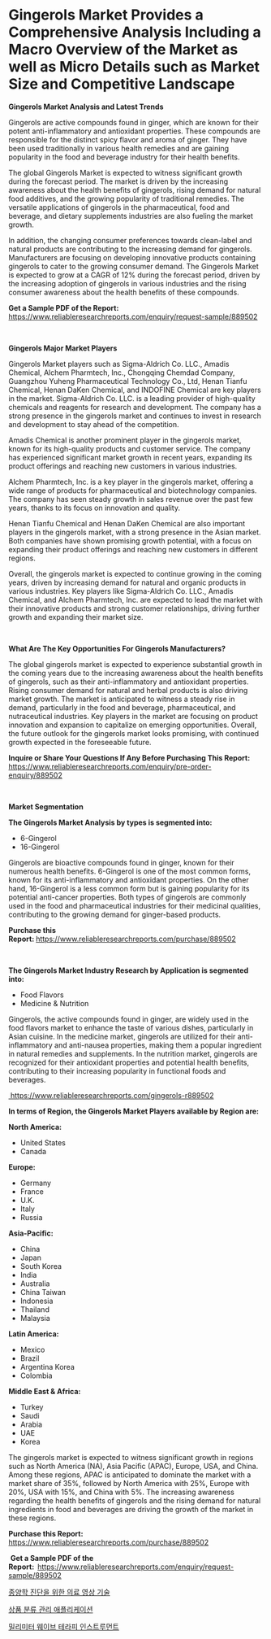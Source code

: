 <p><h1>Gingerols Market Provides a Comprehensive Analysis Including a Macro Overview of the Market as well as Micro Details such as Market Size and Competitive Landscape</h1></p><p><strong>Gingerols Market Analysis and Latest Trends</strong></p>
<p><p>Gingerols are active compounds found in ginger, which are known for their potent anti-inflammatory and antioxidant properties. These compounds are responsible for the distinct spicy flavor and aroma of ginger. They have been used traditionally in various health remedies and are gaining popularity in the food and beverage industry for their health benefits.</p><p>The global Gingerols Market is expected to witness significant growth during the forecast period. The market is driven by the increasing awareness about the health benefits of gingerols, rising demand for natural food additives, and the growing popularity of traditional remedies. The versatile applications of gingerols in the pharmaceutical, food and beverage, and dietary supplements industries are also fueling the market growth.</p><p>In addition, the changing consumer preferences towards clean-label and natural products are contributing to the increasing demand for gingerols. Manufacturers are focusing on developing innovative products containing gingerols to cater to the growing consumer demand. The Gingerols Market is expected to grow at a CAGR of 12% during the forecast period, driven by the increasing adoption of gingerols in various industries and the rising consumer awareness about the health benefits of these compounds.</p></p>
<p><strong>Get a Sample PDF of the Report:&nbsp;</strong> <a href="https://www.reliableresearchreports.com/enquiry/request-sample/889502">https://www.reliableresearchreports.com/enquiry/request-sample/889502</a></p>
<p>&nbsp;</p>
<p><strong>Gingerols Major Market Players</strong></p>
<p><p>Gingerols Market players such as Sigma-Aldrich Co. LLC., Amadis Chemical, Alchem Pharmtech, Inc., Chongqing Chemdad Company, Guangzhou Yuheng Pharmaceutical Technology Co., Ltd, Henan Tianfu Chemical, Henan DaKen Chemical, and INDOFINE Chemical are key players in the market. Sigma-Aldrich Co. LLC. is a leading provider of high-quality chemicals and reagents for research and development. The company has a strong presence in the gingerols market and continues to invest in research and development to stay ahead of the competition.</p><p>Amadis Chemical is another prominent player in the gingerols market, known for its high-quality products and customer service. The company has experienced significant market growth in recent years, expanding its product offerings and reaching new customers in various industries.</p><p>Alchem Pharmtech, Inc. is a key player in the gingerols market, offering a wide range of products for pharmaceutical and biotechnology companies. The company has seen steady growth in sales revenue over the past few years, thanks to its focus on innovation and quality.</p><p>Henan Tianfu Chemical and Henan DaKen Chemical are also important players in the gingerols market, with a strong presence in the Asian market. Both companies have shown promising growth potential, with a focus on expanding their product offerings and reaching new customers in different regions.</p><p>Overall, the gingerols market is expected to continue growing in the coming years, driven by increasing demand for natural and organic products in various industries. Key players like Sigma-Aldrich Co. LLC., Amadis Chemical, and Alchem Pharmtech, Inc. are expected to lead the market with their innovative products and strong customer relationships, driving further growth and expanding their market size.</p></p>
<p>&nbsp;</p>
<p><strong>What Are The Key Opportunities For Gingerols Manufacturers?</strong></p>
<p><p>The global gingerols market is expected to experience substantial growth in the coming years due to the increasing awareness about the health benefits of gingerols, such as their anti-inflammatory and antioxidant properties. Rising consumer demand for natural and herbal products is also driving market growth. The market is anticipated to witness a steady rise in demand, particularly in the food and beverage, pharmaceutical, and nutraceutical industries. Key players in the market are focusing on product innovation and expansion to capitalize on emerging opportunities. Overall, the future outlook for the gingerols market looks promising, with continued growth expected in the foreseeable future.</p></p>
<p><strong>Inquire or Share Your Questions If Any Before Purchasing This Report:</strong> <a href="https://www.reliableresearchreports.com/enquiry/pre-order-enquiry/889502">https://www.reliableresearchreports.com/enquiry/pre-order-enquiry/889502</a></p>
<p>&nbsp;</p>
<p><strong>Market Segmentation</strong></p>
<p><strong>The Gingerols Market Analysis by types is segmented into:</strong></p>
<p><ul><li>6-Gingerol</li><li>16-Gingerol</li></ul></p>
<p><p>Gingerols are bioactive compounds found in ginger, known for their numerous health benefits. 6-Gingerol is one of the most common forms, known for its anti-inflammatory and antioxidant properties. On the other hand, 16-Gingerol is a less common form but is gaining popularity for its potential anti-cancer properties. Both types of gingerols are commonly used in the food and pharmaceutical industries for their medicinal qualities, contributing to the growing demand for ginger-based products.</p></p>
<p><strong>Purchase this Report:&nbsp;</strong><a href="https://www.reliableresearchreports.com/purchase/889502">https://www.reliableresearchreports.com/purchase/889502</a></p>
<p>&nbsp;</p>
<p><strong>The Gingerols Market Industry Research by Application is segmented into:</strong></p>
<p><ul><li>Food Flavors</li><li>Medicine & Nutrition</li></ul></p>
<p><p>Gingerols, the active compounds found in ginger, are widely used in the food flavors market to enhance the taste of various dishes, particularly in Asian cuisine. In the medicine market, gingerols are utilized for their anti-inflammatory and anti-nausea properties, making them a popular ingredient in natural remedies and supplements. In the nutrition market, gingerols are recognized for their antioxidant properties and potential health benefits, contributing to their increasing popularity in functional foods and beverages.</p></p>
<p><a href="https://www.reliableresearchreports.com/gingerols-r889502">&nbsp;https://www.reliableresearchreports.com/gingerols-r889502</a></p>
<p><strong>In terms of Region, the Gingerols Market Players available by Region are:</strong></p>
<p>
    <p> <strong> North America: </strong>
        <ul>
            <li>United States</li>
            <li>Canada</li>
        </ul>
        </p> 
    <p> <strong> Europe: </strong>
        <ul>
            <li>Germany</li>
            <li>France</li>
            <li>U.K.</li>
            <li>Italy</li>
            <li>Russia</li>
        </ul>
        </p> 
    <p> <strong> Asia-Pacific: </strong>
        <ul>
            <li>China</li>
            <li>Japan</li>
            <li>South Korea</li>
            <li>India</li>
            <li>Australia</li>
            <li>China Taiwan</li>
            <li>Indonesia</li>
            <li>Thailand</li>
            <li>Malaysia</li>
        </ul>
        </p> 
    <p> <strong> Latin America: </strong>
        <ul>
            <li>Mexico</li>
            <li>Brazil</li>
            <li>Argentina Korea</li>
            <li>Colombia</li>
        </ul>
        </p> 
    <p> <strong> Middle East & Africa: </strong>
        <ul>
            <li>Turkey</li>
            <li>Saudi</li>
            <li>Arabia</li>
            <li>UAE</li>
            <li>Korea</li>
        </ul>
    </p>
    </p>
<p><p>The gingerols market is expected to witness significant growth in regions such as North America (NA), Asia Pacific (APAC), Europe, USA, and China. Among these regions, APAC is anticipated to dominate the market with a market share of 35%, followed by North America with 25%, Europe with 20%, USA with 15%, and China with 5%. The increasing awareness regarding the health benefits of gingerols and the rising demand for natural ingredients in food and beverages are driving the growth of the market in these regions.</p></p>
<p><strong>Purchase this Report: </strong><a href="https://www.reliableresearchreports.com/purchase/889502">https://www.reliableresearchreports.com/purchase/889502</a></p>
<p>&nbsp;<strong>Get a Sample PDF of the Report:&nbsp;&nbsp;</strong><a href="https://www.reliableresearchreports.com/enquiry/request-sample/889502">https://www.reliableresearchreports.com/enquiry/request-sample/889502</a></p>
<p><strong></strong></p>
<p><p><a href="https://medium.com/@midge5687567/%EC%95%94-%EC%A7%84%EB%8B%A8%EC%9D%84-%EC%9C%84%ED%95%9C-%EC%9D%98%EB%A3%8C-%EC%98%81%EC%83%81-%EA%B8%B0%EC%88%A0-%EC%82%B0%EC%97%85-%EB%B6%84%EC%84%9D-%EB%B3%B4%EA%B3%A0%EC%84%9C-%EC%9D%91%EC%9A%A9-%EB%B6%84%EC%95%BC-%EC%A7%80%EC%97%AD-%EA%B2%BD%EC%9F%81-%EC%A0%84%EB%9E%B5%EB%B3%84-%EC%8B%9C%EC%9E%A5-%EA%B7%9C%EB%AA%A8-%EC%A0%90%EC%9C%A0%EC%9C%A8-%ED%8A%B8%EB%A0%8C%EB%93%9C-2024-2031-7be7a7c8dc86">종양학 진단을 위한 의료 영상 기술</a></p><p><a href="https://medium.com/@francescaove76856/%EA%B8%80%EB%A1%9C%EB%B2%8C-%EC%83%81%ED%92%88-%EA%B5%AC%EC%84%B1-%EA%B4%80%EB%A6%AC-%EC%95%A0%ED%94%8C%EB%A6%AC%EC%BC%80%EC%9D%B4%EC%85%98-%EC%8B%9C%EC%9E%A5-%EA%B7%9C%EB%AA%A8%EB%8A%94-%EC%82%B0%EC%97%85-%EC%A0%84%EB%A7%9D%EC%97%90-%EB%94%B0%EB%A5%B4%EB%A9%B4-2024%EB%85%84%EB%B6%80%ED%84%B0-2031%EB%85%84%EA%B9%8C%EC%A7%80-%EC%9D%98-%EC%97%B0%ED%8F%89%EA%B7%A0-%EC%84%B1%EC%9E%A5%EB%A5%A0%EC%9D%84-%EA%B2%BD%ED%97%98%ED%95%A0-%EA%B2%83%EC%9C%BC%EB%A1%9C-%EC%98%88%EC%83%81%EB%90%A9%EB%8B%88%EB%8B%A4-0dabde67631e">상품 분류 관리 애플리케이션</a></p><p><a href="https://medium.com/@earnesteidenreichja/%EA%B8%80%EB%A1%9C%EB%B2%8C-%EB%B0%80%EB%A6%AC%EB%AF%B8%ED%84%B0%ED%8C%8C-%EC%9A%94%EB%B2%95-%EC%9E%A5%EB%B9%84-%EC%8B%9C%EC%9E%A5%EC%9D%98-%ED%8F%AC%EA%B4%84%EC%A0%81-%EB%B6%84%EC%84%9D-%EC%84%B1%EC%9E%A5-%ED%8A%B8%EB%A0%8C%EB%93%9C-%EB%B0%8F-%EC%8B%9C%EC%9E%A5-%EC%98%88%EC%B8%A1-2024-2031-411667dda721">밀리미터 웨이브 테라피 인스트루먼트</a></p></p>